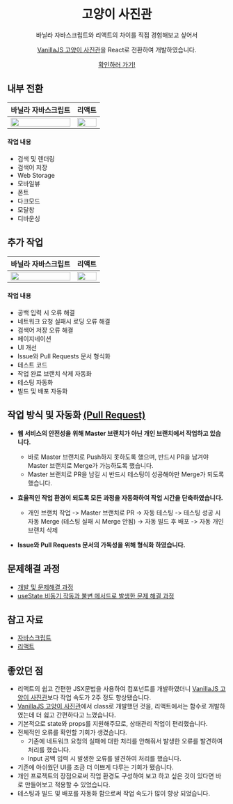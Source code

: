 <h1 align="center">고양이 사진관</h1>
<p align="center">바닐라 자바스크립트와 리액트의 차이를 직접 경험해보고 싶어서</p>
<p align="center"><a href="https://github.com/geunu97/Repository_VanillaJS_Cat">VanillaJS 고양이 사진관</a>을 React로 전환하여 개발하였습니다.</p>
<p align="center"><a href="https://geunu-react-cat.netlify.app" title="고양이 사진관">확인하러 가기!</a></p>

## 내부 전환

|                                                   **바닐라 자바스크립트**                                                    |                                                          **리액트**                                                          |
| :--------------------------------------------------------------------------------------------------------------------------: | :--------------------------------------------------------------------------------------------------------------------------: |
| <img width=100% src="https://user-images.githubusercontent.com/73439375/181865088-37b1e311-ae49-4bee-ac7e-dd6a01105616.png"> | <img width=100% src="https://user-images.githubusercontent.com/73439375/181865093-abc572a7-c7db-4ee2-b514-062f206b7a2b.png"> |

#### 작업 내용

- 검색 및 렌더링
- 검색어 저장
- Web Storage
- 모바일뷰
- 폰트
- 다크모드
- 모달창
- 디바운싱

## 추가 작업

|                                                   **바닐라 자바스크립트**                                                    |                                                          **리액트**                                                          |
| :--------------------------------------------------------------------------------------------------------------------------: | :--------------------------------------------------------------------------------------------------------------------------: |
| <img width=100% src="https://user-images.githubusercontent.com/73439375/182106600-1fe0179e-dbc2-4df1-a899-50bd1cda15de.png"> | <img width=100% src="https://user-images.githubusercontent.com/73439375/182107132-660be67d-3370-4e8f-b0e7-b850b3bc8632.png"> |

#### 작업 내용

- 공백 입력 시 오류 해결
- 네트워크 요청 실패시 로딩 오류 해결
- 검색어 저장 오류 해결
- 페이지네이션
- UI 개선
- Issue와 Pull Requests 문서 형식화
- 테스트 코드
- 작업 완료 브랜치 삭제 자동화
- 테스팅 자동화
- 빌드 및 배포 자동화

## 작업 방식 및 자동화 <a href="https://github.com/geunu97/Repository_React_Cat/pulls">(Pull Request)</a>

- <b>웹 서비스의 안전성을 위해 Master 브랜치가 아닌 개인 브랜치에서 작업하고 있습니다.</b>
  - 바로 Master 브랜치로 Push하지 못하도록 했으며, 반드시 PR을 남겨야 Master 브랜치로 Merge가 가능하도록 했습니다.
  - Master 브랜치로 PR을 남길 시 반드시 테스팅이 성공해야만 Merge가 되도록 했습니다.
- <b>효율적인 작업 환경이 되도록 모든 과정을 자동화하여 작업 시간을 단축하였습니다.</b>

  - 개인 브랜치 작업 -> Master 브랜치로 PR -> 자동 테스팅 -> 테스팅 성공 시 자동 Merge (테스팅 실패 시 Merge 안됨) -> 자동 빌드 후 배포 -> 자동 개인 브랜치 삭제

- <b>Issue와 Pull Requests 문서의 가독성을 위해 형식화 하였습니다.</b>

## 문제해결 과정

- <a href="https://geunu97-9.notion.site/440902f10d1642c1a3c27e584ba56f4c">개발 및 문제해결 과정</a>
- <a href="https://geunu97.tistory.com/74">useState 비동기 작동과 불변 메서드로 발생한 문제 해결 과정</a>

## 참고 자료

- <a href="https://geunu97-6.notion.site/Javascript-JS-6c3e9a89885246e99ca33438609b6fd3">자바스크립트</a>
- <a href="https://geunu97-6.notion.site/React-48a04ad2c3a141bfb23bfe11e6c20b4c">리액트</a>

## 좋았던 점

- 리액트의 쉽고 간편한 JSX문법을 사용하여 컴포넌트를 개발하였더니 <a href="https://github.com/geunu97/Repository_VanillaJS_Cat">VanillaJS 고양이 사진관</a>보다 작업 속도가 2주 정도 향상됐습니다.
- <a href="https://github.com/geunu97/Repository_VanillaJS_Cat">VanillaJS 고양이 사진관</a>에서 class로 개발했던 것을, 리액트에서는 함수로 개발하였는데 더 쉽고 간편하다고 느꼈습니다.
- 기본적으로 state와 props를 지원해주므로, 상태관리 작업이 편리했습니다.
- 전체적인 오류를 확인할 기회가 생겼습니다.
  - 기존에 네트워크 요청의 실패에 대한 처리를 안해줘서 발생한 오류를 발견하여 처리를 했습니다.
  - Input 공백 입력 시 발생한 오류를 발견하여 처리를 했습니다.
- 기존에 아쉬웠던 UI를 조금 더 이쁘게 다루는 기회가 됐습니다.
- 개인 프로젝트의 장점으로써 작업 환경도 구성하여 보고 하고 싶은 것이 있다면 바로 만들어보고 적용할 수 있었습니다.
- 테스팅과 빌드 및 배포를 자동화 함으로써 작업 속도가 많이 향상 되었습니다.
